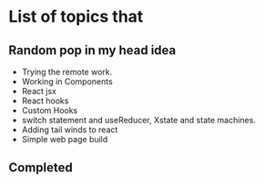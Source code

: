 # List of topics that

## Random pop in my head idea

- Trying the remote work.
- Working in Components
- React jsx
- React hooks
- Custom Hooks
- switch statement and useReducer, Xstate and state machines.
- Adding tail winds to react
- Simple web page build

## Completed
